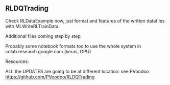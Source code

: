 ## RLDQTrading 

Check RLDataExample now, just format and features of the written datafiles with MLWriteRLTrainData

Additional files coming step by step

Probably some notebook formats too to use the whole system in colab.research.google.com  (keras, GPU)


Resources: 

ALL the UPDATES are going to be at different location: see PVoodoo
https://github.com/PVoodoo/RLDQTrading

